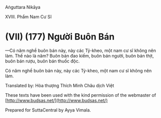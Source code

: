Aṅguttara Nikāya

XVIII. Phẩm Nam Cư Sĩ

# (VII) (177) Người Buôn Bán

—Có năm nghề buôn bán này, này các Tỷ-kheo, một nam cư sĩ không nên làm. Thế nào là năm? Buôn bán đao kiếm, buôn bán người, buôn bán thịt, buôn bán rượu, buôn bán thuốc độc.

Có năm nghề buôn bán này, này các Tỷ-kheo, một nam cư sĩ không nên làm.

Translated by: Hòa thượng Thích Minh Châu dịch Việt

These texts have been used with the kind permission of the webmaster of [http://www.budsas.net/](http://www.budsas.net/)

Prepared for SuttaCentral by Ayya Vimala.